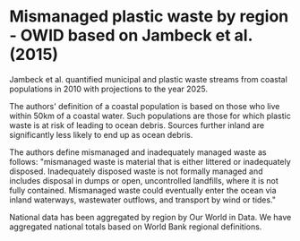 # Mismanaged plastic waste by region - OWID based on Jambeck et al. (2015)

Jambeck et al. quantified municipal and plastic waste streams from coastal populations in 2010 with projections to the year 2025.

The authors' definition of a coastal population is based on those who live within 50km of a coastal water. Such populations are those for which plastic waste is at risk of leading to ocean debris. Sources further inland are significantly less likely to end up as ocean debris.

The authors define mismanaged and inadequately managed waste as follows: "mismanaged waste is material that is either littered or inadequately disposed. Inadequately disposed waste is not formally managed and includes disposal in dumps or open, uncontrolled landfills, where it is not fully contained. Mismanaged waste could eventually enter the ocean via inland waterways, wastewater outflows, and transport by wind or tides."

National data has been aggregated by region by Our World in Data. We have aggregated national totals based on World Bank regional definitions.